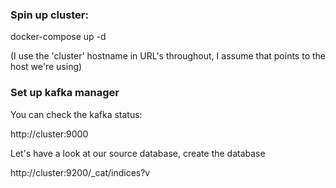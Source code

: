### Spin up cluster:

docker-compose up -d

(I use the 'cluster' hostname in URL's throughout, I assume that points to the host we're using)
### Set up kafka manager
You can check the kafka status:

http://cluster:9000

Let's have a look at our source database, create the database




http://cluster:9200/_cat/indices?v
